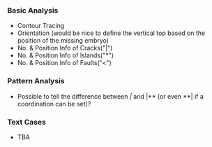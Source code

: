 ### Basic Analysis
- Contour Tracing
- Orientation (would be nice to define the vertical top based on the position of the missing embryo)
- No. & Position Info of Cracks("|")
- No. & Position Info of Islands("*")
- No. & Position Info of Faults("<")

### Pattern Analysis
- Possible to tell the difference between *|* and |** (or even **| if a coordination can be set)?

### Text Cases
- TBA

